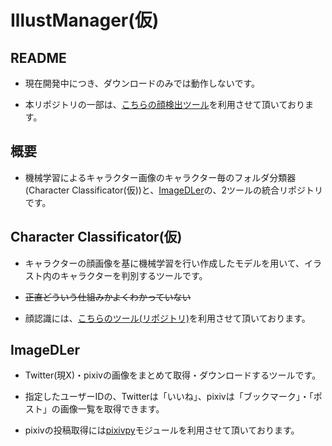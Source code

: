 # IllustManager(仮)
## README
- 現在開発中につき、ダウンロードのみでは動作しないです。

- 本リポジトリの一部は、[こちらの顔検出ツール](https://github.com/maya-hanada/anime-face-detector)を利用させて頂いております。

## 概要
- 機械学習によるキャラクター画像のキャラクター毎のフォルダ分類器(Character Classificator(仮))と、[ImageDLer](https://github.com/Fumiya0719/likedimagedler_v2)の、2ツールの統合リポジトリです。

## Character Classificator(仮)
- キャラクターの顔画像を基に機械学習を行い作成したモデルを用いて、イラスト内のキャラクターを判別するツールです。

- ~~正直どういう仕組みかよくわかっていない~~

- 顔認識には、[こちらのツール(リポジトリ)](https://github.com/maya-hanada/anime-face-detector)を利用させて頂いております。

## ImageDLer
- Twitter(現X)・pixivの画像をまとめて取得・ダウンロードするツールです。

- 指定したユーザーIDの、Twitterは「いいね」、pixivは「ブックマーク」・「ポスト」の画像一覧を取得できます。

- pixivの投稿取得には[pixivpy](https://github.com/upbit/pixivpy)モジュールを利用させて頂いております。